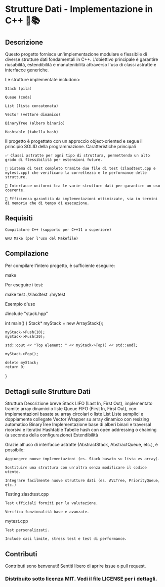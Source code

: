 # Strutture Dati - Implementazione in C++ 🔧📚
## Descrizione

Questo progetto fornisce un'implementazione modulare e flessibile di diverse strutture dati fondamentali in C++. L'obiettivo principale è garantire riusabilità, estendibilità e manutenibilità attraverso l'uso di classi astratte e interfacce generiche.

Le strutture implementate includono:

    Stack (pila)

    Queue (coda)

    List (lista concatenata)

    Vector (vettore dinamico)

    BinaryTree (albero binario)

    Hashtable (tabella hash)

Il progetto è progettato con un approccio object-oriented e segue il principio SOLID della programmazione.
Caratteristiche principali

    ✅ Classi astratte per ogni tipo di struttura, permettendo un alto grado di flessibilità per estensioni future.

    🧪 Sistema di test completo tramite due file di test (zlasdtest.cpp e mytest.cpp) che verificano la correttezza e le performance delle strutture.

    🔄 Interfacce uniformi tra le varie strutture dati per garantire un uso coerente.

    🚀 Efficienza garantita da implementazioni ottimizzate, sia in termini di memoria che di tempo di esecuzione.


## Requisiti

    Compilatore C++ (supporto per C++11 o superiore)

    GNU Make (per l'uso del Makefile)

## Compilazione

Per compilare l'intero progetto, è sufficiente eseguire:

make

Per eseguire i test:

make test
./zlasdtest
./mytest

Esempio d'uso

#include "stack.hpp"

int main() {
    Stack<int>* myStack = new ArrayStack<int>();

    myStack->Push(10);
    myStack->Push(20);

    std::cout << "Top element: " << myStack->Top() << std::endl;

    myStack->Pop();

    delete myStack;
    return 0;
}

## Dettagli sulle Strutture Dati
Struttura	Descrizione breve
Stack	LIFO (Last In, First Out), implementato tramite array dinamici o liste
Queue	FIFO (First In, First Out), con implementazioni basate su array circolari o liste
List	Liste semplici e doppiamente collegate
Vector	Wrapper su array dinamico con resizing automatico
BinaryTree	Implementazione base di alberi binari e traversal ricorsivi e iterativi
Hashtable	Tabelle hash con open addressing o chaining (a seconda della configurazione)
Estendibilità

Grazie all'uso di interfacce astratte (AbstractStack, AbstractQueue, etc.), è possibile:

    Aggiungere nuove implementazioni (es. Stack basato su lista vs array).

    Sostituire una struttura con un'altra senza modificare il codice utente.

    Integrare facilmente nuove strutture dati (es. AVLTree, PriorityQueue, etc.)

Testing
zlasdtest.cpp

    Test ufficiali forniti per la valutazione.

    Verifica funzionalità base e avanzate.

mytest.cpp

    Test personalizzati.

    Include casi limite, stress test e test di performance.

## Contributi

Contributi sono benvenuti! Sentiti libero di aprire issue o pull request.

### Distribuito sotto licenza MIT. Vedi il file LICENSE per i dettagli.
